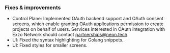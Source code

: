 ### Fixes & improvements

- Control Plane: Implemented OAuth backend support and OAuth consent screens, which enable granting OAuth applications permission to create projects on behalf of users. Services interested in OAuth integration with Exzo Network should contact [partnerships@neon.tech](mailto:partnerships@neon.tech).
- UI: Fixed the syntax highlighting for Golang snippets.
- UI: Fixed styles for smaller screens.
